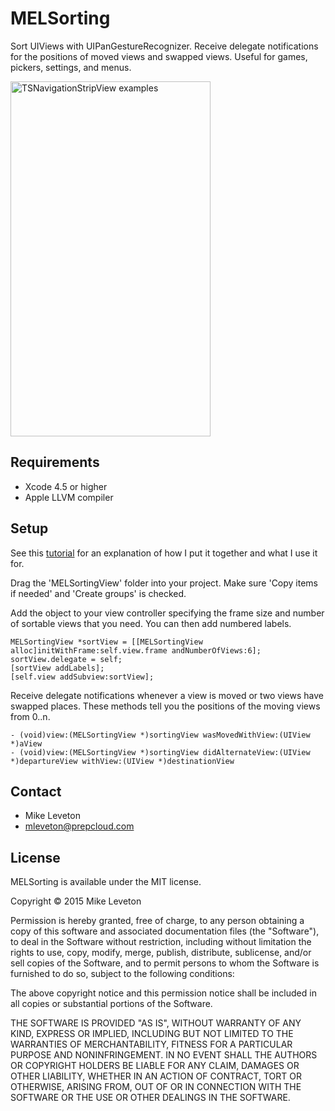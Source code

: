 MELSorting
=======

Sort UIViews with UIPanGestureRecognizer.  Receive delegate notifications for the positions of moved views and swapped views.  Useful for games, pickers, settings, and menus.
            
<img src="https://raw.github.com/Leveton/MELSorting/master/screenshots/screenshot.png" alt="TSNavigationStripView examples" width="320" height="568" />

## Requirements

* Xcode 4.5 or higher
* Apple LLVM compiler

## Setup

See this [tutorial](http://leveton.blogspot.com/2013/08/using-custom-sorting-control-to-demo.html) for an explanation of how I put it together and what I use it for.

Drag the 'MELSortingView' folder into your project.  Make sure 'Copy items if needed' and 'Create groups' is checked.

Add the object to your view controller specifying the frame size and number of sortable views that you need.  You can then add numbered labels.

    MELSortingView *sortView = [[MELSortingView alloc]initWithFrame:self.view.frame andNumberOfViews:6];
    sortView.delegate = self;
    [sortView addLabels];
    [self.view addSubview:sortView];

Receive delegate notifications whenever a view is moved or two views have swapped places.  These methods tell you the positions of the moving views from 0..n.

    - (void)view:(MELSortingView *)sortingView wasMovedWithView:(UIView *)aView
    - (void)view:(MELSortingView *)sortingView didAlternateView:(UIView *)departureView withView:(UIView *)destinationView
    

## Contact

- Mike Leveton
- mleveton@prepcloud.com

## License

MELSorting is available under the MIT license.

Copyright © 2015 Mike Leveton

Permission is hereby granted, free of charge, to any person obtaining a copy of this software and associated documentation files (the "Software"), to deal in the Software without restriction, including without limitation the rights to use, copy, modify, merge, publish, distribute, sublicense, and/or sell copies of the Software, and to permit persons to whom the Software is furnished to do so, subject to the following conditions:

The above copyright notice and this permission notice shall be included in all copies or substantial portions of the Software.

THE SOFTWARE IS PROVIDED "AS IS", WITHOUT WARRANTY OF ANY KIND, EXPRESS OR IMPLIED, INCLUDING BUT NOT LIMITED TO THE WARRANTIES OF MERCHANTABILITY, FITNESS FOR A PARTICULAR PURPOSE AND NONINFRINGEMENT. IN NO EVENT SHALL THE AUTHORS OR COPYRIGHT HOLDERS BE LIABLE FOR ANY CLAIM, DAMAGES OR OTHER LIABILITY, WHETHER IN AN ACTION OF CONTRACT, TORT OR OTHERWISE, ARISING FROM, OUT OF OR IN CONNECTION WITH THE SOFTWARE OR THE USE OR OTHER DEALINGS IN THE SOFTWARE.